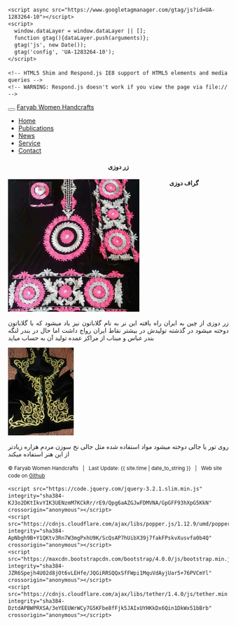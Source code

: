 

<html>
  <head>
    <title>{{ page.title }}</title>
    <meta name="viewport" content="width=device-width, initial-scale=1, shrink-to-fit=no">
    
    
  <meta charset="UTF-8">

  <link rel="stylesheet" href="https://maxcdn.bootstrapcdn.com/bootstrap/4.0.0/css/bootstrap.min.css" integrity="sha384-         Gn5384xqQ1aoWXA+058RXPxPg6fy4IWvTNh0E263XmFcJlSAwiGgFAW/dAiS6JXm" crossorigin="anonymous">


   <link href="https://maxcdn.bootstrapcdn.com/font-awesome/4.7.0/css/font-awesome.min.css" rel="stylesheet">
    <link href="/css/theme.css" rel="stylesheet">
    <link href="/css/syntax.css" rel="stylesheet">

<!-- Global Site Tag (gtag.js) - Google Analytics -->
    <script async src="https://www.googletagmanager.com/gtag/js?id=UA-1283264-10"></script>
    <script>
      window.dataLayer = window.dataLayer || [];
      function gtag(){dataLayer.push(arguments)};
      gtag('js', new Date());
      gtag('config', 'UA-1283264-10');
    </script>

    <!-- HTML5 Shim and Respond.js IE8 support of HTML5 elements and media queries -->
    <!-- WARNING: Respond.js doesn't work if you view the page via file:// -->

  <!--[if lt IE 9]>
   <script src="https://oss.maxcdn.com/libs/html5shiv/3.7.0/html5shiv.js"></script>
   <script src="https://oss.maxcdn.com/libs/respond.js/1.3.0/respond.min.js"></script>
      
    <![endif]-->
    


 <meta name="keywords" content="about,Firoz,Uzbek,Karimi,Faryab,university,Maimana,Faryab University, professor"/>
 <style>
      body {
        padding-top: 20px;
      }
      @media (min-width: 992px) {
   
      }
  </style>
</head>

<body dir = "text-align:right;" style="padding-top: 30px;">

<div class="container">
<nav class="navbar navbar-toggleable-md navbar-expand-lg navbar-light bg-light">
  <button class="navbar-toggler navbar-toggler-right" type="button" data-toggle="collapse" data-target="#navbarNav" aria-controls="navbarNav" aria-expanded="false" aria-label="Toggle navigation">
    <span class="navbar-toggler-icon"></span>
  </button>
  <a class="navbar-brand" href="/">Faryab Women Handcrafts</a>
  <div class="collapse navbar-collapse" id="navbarNav">
    <ul class="navbar-nav">
      <li class="nav-item active">
        <a class="nav-link" href="home">Home</a>
      </li> 
      <li class="nav-item">
        <a class="nav-link" href="/publications/">Publications</a>
      </li>
      <li class="nav-item">
        <a class="nav-link" href="index">News</a>
      </li>
      <li class="nav-item">
        <a class="nav-link" href="/service/">Service</a>
      </li>
      <li class="nav-item">
        <a class="nav-link" href="/Contact/">Contact</a>
      </li>
    </ul>
  </div>
</nav>
</div>



<div class="container" >
 
 <h4 style  = "text-align:center;margin:20px"><strong>زر دوزی</strong></h4>

   <div style = "float:left;">   
   <img hieght = "100px" width = "300px" src="FB_IMG_1534953578988.jpg" class="img-thumbnail" alt="Photo" />
  </div>


   <div style = "float:left;" class = "col-md-7">
  
   <p style="text-align: justify;">
       زر دوزی از چین به ایران راه یافته این نر به نام گلاباتون نیز یاد میشود که با گلاباتون دوخته میشود در گذشته تولیدش در بیشتر نقاط ایران رواج داشت اما حال در بندر لنگه بندر عباس و میناب از مراکز عمده تولید آن به حساب میاید
    </p> 
     </div>
     </div>
     
     
   <div class="container" >
  <h4 style  = "text-align:center;"><strong>گراف دوزی</strong></h4>

   <div style = "float:left;">   
   <img hieght = "100px" width = "150px" src="FB_IMG_1544181981984.jpg" class="img-thumbnail" alt="Photo" />
  </div>


   <div style = "float:left;" class = "col-md-7">
  
   <p style="text-align: justify;">
        روی تور یا جالی دوخته میشود مواد استفاده شده مثل جالی نخ سوزن مردم هزاره زیادتر از این هنر استفاده میکند 
    </p> 
     </div>
     
      
</div>








<p class="text-center text-muted" style="clear:both;"><small>&copy; Faryab Women Handcrafts &nbsp; | &nbsp; Last Update: {{ site.time | date_to_string }} &nbsp; | &nbsp; Web site code on <a href="https://github.com/karimi">Github</a> </small></p>


    <script src="https://code.jquery.com/jquery-3.2.1.slim.min.js" integrity="sha384-KJ3o2DKtIkvYIK3UENzmM7KCkRr/rE9/Qpg6aAZGJwFDMVNA/GpGFF93hXpG5KkN" crossorigin="anonymous"></script>
    <script src="https://cdnjs.cloudflare.com/ajax/libs/popper.js/1.12.9/umd/popper.min.js" integrity="sha384-ApNbgh9B+Y1QKtv3Rn7W3mgPxhU9K/ScQsAP7hUibX39j7fakFPskvXusvfa0b4Q" crossorigin="anonymous"></script>
    <script src="https://maxcdn.bootstrapcdn.com/bootstrap/4.0.0/js/bootstrap.min.js" integrity="sha384-JZR6Spejh4U02d8jOt6vLEHfe/JQGiRRSQQxSfFWpi1MquVdAyjUar5+76PVCmYl" crossorigin="anonymous"></script>
    <script src="https://cdnjs.cloudflare.com/ajax/libs/tether/1.4.0/js/tether.min.js" integrity="sha384-DztdAPBWPRXSA/3eYEEUWrWCy7G5KFbe8fFjk5JAIxUYHKkDx6Qin1DkWx51bBrb" crossorigin="anonymous"></script>



</body>
</html>
